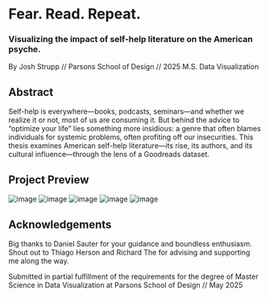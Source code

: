 # Fear. Read. Repeat.
### Visualizing the impact of self-help literature on the American psyche.
By Josh Strupp // Parsons School of Design // 2025 M.S. Data Visualization

## Abstract
Self-help is everywhere—books, podcasts, seminars—and whether we realize it or not, most of us are consuming it. But behind the advice to “optimize your life” lies something more insidious: a genre that often blames individuals for systemic problems, often profiting off our insecurities. This thesis examines American self-help literature—its rise, its authors, and its cultural influence—through the lens of a Goodreads dataset.

## Project Preview
![image](https://github.com/user-attachments/assets/9e84296c-e218-4f86-bd60-3ce05d55d0da)
![image](https://github.com/user-attachments/assets/076921fc-8bfc-4d3a-95f3-893d49286b18)
![image](https://github.com/user-attachments/assets/114359f6-7b4f-4fd6-865c-f8a0af044676)
![image](https://github.com/user-attachments/assets/303c7418-8210-4b4b-9e54-74db814d8ea7)
![image](https://github.com/user-attachments/assets/b065189e-2508-4a22-b00d-0eb0bdafc00d)

## Acknowledgements
Big thanks to Daniel Sauter for your guidance and boundless enthusiasm. Shout out to Thiago Herson and Richard The for advising and supporting me along the way.

Submitted in partial fulfillment of the requirements for the degree of Master Science in Data Visualization at Parsons School of Design // May 2025

